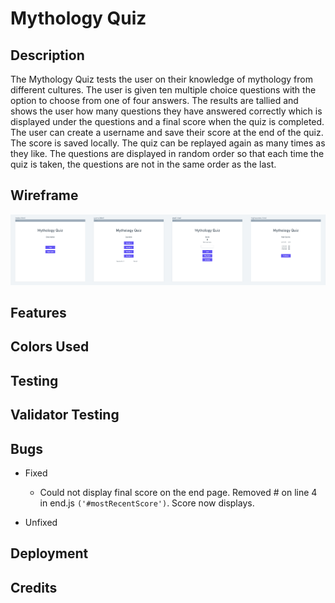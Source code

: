 # Mythology Quiz

## Description

The Mythology Quiz tests the user on their knowledge of mythology from different cultures.
The user is given ten multiple choice questions with the option to choose from one of four answers. The results are tallied and shows the user how many questions they have answered correctly which is displayed under the questions and a final score when the quiz is completed.
The user can create a username and save their score at the end of the quiz. The score is saved locally. The quiz can be replayed again as many times as they like. The questions are displayed in random order so that each time the quiz is taken, the questions are not in the same order as the last.

## Wireframe

<img src="assets/images/wireframe.png">

## Features

## Colors Used

## Testing

## Validator Testing

## Bugs
* Fixed
  * Could not display final score on the end page. Removed # on line 4 in end.js `('#mostRecentScore')`. Score now displays.

* Unfixed

## Deployment

## Credits